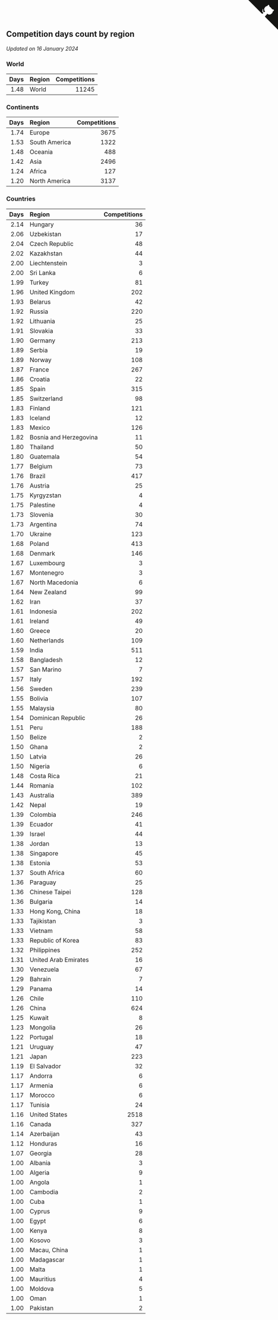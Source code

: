 ## Competition days count by region

*Updated on 16 January 2024*


### World

| Days | Region | Competitions |
| ---: | :--- | ---: |
| 1.48 | World | 11245 |

### Continents

| Days | Region | Competitions |
| ---: | :--- | ---: |
| 1.74 | Europe | 3675 |
| 1.53 | South America | 1322 |
| 1.48 | Oceania | 488 |
| 1.42 | Asia | 2496 |
| 1.24 | Africa | 127 |
| 1.20 | North America | 3137 |

### Countries

| Days | Region | Competitions |
| ---: | :--- | ---: |
| 2.14 | Hungary | 36 |
| 2.06 | Uzbekistan | 17 |
| 2.04 | Czech Republic | 48 |
| 2.02 | Kazakhstan | 44 |
| 2.00 | Liechtenstein | 3 |
| 2.00 | Sri Lanka | 6 |
| 1.99 | Turkey | 81 |
| 1.96 | United Kingdom | 202 |
| 1.93 | Belarus | 42 |
| 1.92 | Russia | 220 |
| 1.92 | Lithuania | 25 |
| 1.91 | Slovakia | 33 |
| 1.90 | Germany | 213 |
| 1.89 | Serbia | 19 |
| 1.89 | Norway | 108 |
| 1.87 | France | 267 |
| 1.86 | Croatia | 22 |
| 1.85 | Spain | 315 |
| 1.85 | Switzerland | 98 |
| 1.83 | Finland | 121 |
| 1.83 | Iceland | 12 |
| 1.83 | Mexico | 126 |
| 1.82 | Bosnia and Herzegovina | 11 |
| 1.80 | Thailand | 50 |
| 1.80 | Guatemala | 54 |
| 1.77 | Belgium | 73 |
| 1.76 | Brazil | 417 |
| 1.76 | Austria | 25 |
| 1.75 | Kyrgyzstan | 4 |
| 1.75 | Palestine | 4 |
| 1.73 | Slovenia | 30 |
| 1.73 | Argentina | 74 |
| 1.70 | Ukraine | 123 |
| 1.68 | Poland | 413 |
| 1.68 | Denmark | 146 |
| 1.67 | Luxembourg | 3 |
| 1.67 | Montenegro | 3 |
| 1.67 | North Macedonia | 6 |
| 1.64 | New Zealand | 99 |
| 1.62 | Iran | 37 |
| 1.61 | Indonesia | 202 |
| 1.61 | Ireland | 49 |
| 1.60 | Greece | 20 |
| 1.60 | Netherlands | 109 |
| 1.59 | India | 511 |
| 1.58 | Bangladesh | 12 |
| 1.57 | San Marino | 7 |
| 1.57 | Italy | 192 |
| 1.56 | Sweden | 239 |
| 1.55 | Bolivia | 107 |
| 1.55 | Malaysia | 80 |
| 1.54 | Dominican Republic | 26 |
| 1.51 | Peru | 188 |
| 1.50 | Belize | 2 |
| 1.50 | Ghana | 2 |
| 1.50 | Latvia | 26 |
| 1.50 | Nigeria | 6 |
| 1.48 | Costa Rica | 21 |
| 1.44 | Romania | 102 |
| 1.43 | Australia | 389 |
| 1.42 | Nepal | 19 |
| 1.39 | Colombia | 246 |
| 1.39 | Ecuador | 41 |
| 1.39 | Israel | 44 |
| 1.38 | Jordan | 13 |
| 1.38 | Singapore | 45 |
| 1.38 | Estonia | 53 |
| 1.37 | South Africa | 60 |
| 1.36 | Paraguay | 25 |
| 1.36 | Chinese Taipei | 128 |
| 1.36 | Bulgaria | 14 |
| 1.33 | Hong Kong, China | 18 |
| 1.33 | Tajikistan | 3 |
| 1.33 | Vietnam | 58 |
| 1.33 | Republic of Korea | 83 |
| 1.32 | Philippines | 252 |
| 1.31 | United Arab Emirates | 16 |
| 1.30 | Venezuela | 67 |
| 1.29 | Bahrain | 7 |
| 1.29 | Panama | 14 |
| 1.26 | Chile | 110 |
| 1.26 | China | 624 |
| 1.25 | Kuwait | 8 |
| 1.23 | Mongolia | 26 |
| 1.22 | Portugal | 18 |
| 1.21 | Uruguay | 47 |
| 1.21 | Japan | 223 |
| 1.19 | El Salvador | 32 |
| 1.17 | Andorra | 6 |
| 1.17 | Armenia | 6 |
| 1.17 | Morocco | 6 |
| 1.17 | Tunisia | 24 |
| 1.16 | United States | 2518 |
| 1.16 | Canada | 327 |
| 1.14 | Azerbaijan | 43 |
| 1.12 | Honduras | 16 |
| 1.07 | Georgia | 28 |
| 1.00 | Albania | 3 |
| 1.00 | Algeria | 9 |
| 1.00 | Angola | 1 |
| 1.00 | Cambodia | 2 |
| 1.00 | Cuba | 1 |
| 1.00 | Cyprus | 9 |
| 1.00 | Egypt | 6 |
| 1.00 | Kenya | 8 |
| 1.00 | Kosovo | 3 |
| 1.00 | Macau, China | 1 |
| 1.00 | Madagascar | 1 |
| 1.00 | Malta | 1 |
| 1.00 | Mauritius | 4 |
| 1.00 | Moldova | 5 |
| 1.00 | Oman | 1 |
| 1.00 | Pakistan | 2 |


<a href="https://github.com/jonatanklosko/wca_statistics" class="github-corner" aria-label="View source on Github"><svg width="80" height="80" viewBox="0 0 250 250" style="fill:#151513; color:#fff; position: absolute; top: 0; border: 0; right: 0;" aria-hidden="true"><path d="M0,0 L115,115 L130,115 L142,142 L250,250 L250,0 Z"></path><path d="M128.3,109.0 C113.8,99.7 119.0,89.6 119.0,89.6 C122.0,82.7 120.5,78.6 120.5,78.6 C119.2,72.0 123.4,76.3 123.4,76.3 C127.3,80.9 125.5,87.3 125.5,87.3 C122.9,97.6 130.6,101.9 134.4,103.2" fill="currentColor" style="transform-origin: 130px 106px;" class="octo-arm"></path><path d="M115.0,115.0 C114.9,115.1 118.7,116.5 119.8,115.4 L133.7,101.6 C136.9,99.2 139.9,98.4 142.2,98.6 C133.8,88.0 127.5,74.4 143.8,58.0 C148.5,53.4 154.0,51.2 159.7,51.0 C160.3,49.4 163.2,43.6 171.4,40.1 C171.4,40.1 176.1,42.5 178.8,56.2 C183.1,58.6 187.2,61.8 190.9,65.4 C194.5,69.0 197.7,73.2 200.1,77.6 C213.8,80.2 216.3,84.9 216.3,84.9 C212.7,93.1 206.9,96.0 205.4,96.6 C205.1,102.4 203.0,107.8 198.3,112.5 C181.9,128.9 168.3,122.5 157.7,114.1 C157.9,116.9 156.7,120.9 152.7,124.9 L141.0,136.5 C139.8,137.7 141.6,141.9 141.8,141.8 Z" fill="currentColor" class="octo-body"></path></svg></a><style>.github-corner:hover .octo-arm{animation:octocat-wave 560ms ease-in-out}@keyframes octocat-wave{0%,100%{transform:rotate(0)}20%,60%{transform:rotate(-25deg)}40%,80%{transform:rotate(10deg)}}@media (max-width:500px){.github-corner:hover .octo-arm{animation:none}.github-corner .octo-arm{animation:octocat-wave 560ms ease-in-out}}</style>
